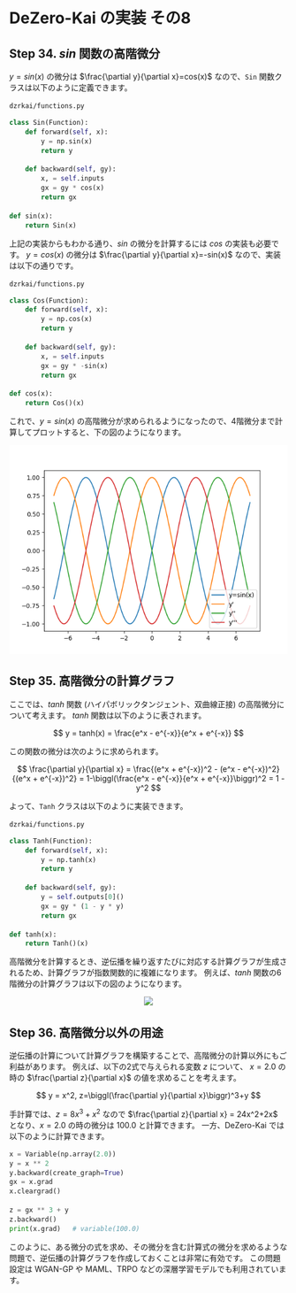# DeZero-Kai の実装 その8

## Step 34. $sin$ 関数の高階微分
$y=sin(x)$ の微分は $\frac{\partial y}{\partial x}=cos(x)$ なので、```Sin``` 関数クラスは以下のように定義できます。

```dzrkai/functions.py```
```python
class Sin(Function):
    def forward(self, x):
        y = np.sin(x)
        return y
    
    def backward(self, gy):
        x, = self.inputs
        gx = gy * cos(x)
        return gx
    
def sin(x):
    return Sin(x)
```

上記の実装からもわかる通り、$sin$ の微分を計算するには $cos$ の実装も必要です。
$y=cos(x)$ の微分は $\frac{\partial y}{\partial x}=-sin(x)$ なので、実装は以下の通りです。

```dzrkai/functions.py```
```python
class Cos(Function):
    def forward(self, x):
        y = np.cos(x)
        return y
    
    def backward(self, gy):
        x, = self.inputs
        gx = gy * -sin(x)
        return gx
    
def cos(x):
    return Cos()(x)
```

これで、$y=sin(x)$ の高階微分が求められるようになったので、4階微分まで計算してプロットすると、下の図のようになります。

<div align="center">
    <img src="../steps/step34.png">
</div>

## Step 35. 高階微分の計算グラフ
ここでは、$tanh$ 関数 (ハイパボリックタンジェント、双曲線正接) の高階微分について考えます。
$tanh$ 関数は以下のように表されます。

$$
y = tanh(x) = \frac{e^x - e^{-x}}{e^x + e^{-x}}
$$

この関数の微分は次のように求められます。

$$
\frac{\partial y}{\partial x} = \frac{(e^x + e^{-x})^2 - (e^x - e^{-x})^2}{(e^x + e^{-x})^2} = 1-\biggl(\frac{e^x - e^{-x}}{e^x + e^{-x}}\biggr)^2 = 1 - y^2
$$

よって、```Tanh``` クラスは以下のように実装できます。

```dzrkai/functions.py```
```python
class Tanh(Function):
    def forward(self, x):
        y = np.tanh(x)
        return y
    
    def backward(self, gy):
        y = self.outputs[0]()
        gx = gy * (1 - y * y)
        return gx

def tanh(x):
    return Tanh()(x)
```

高階微分を計算するとき、逆伝播を繰り返すたびに対応する計算グラフが生成されるため、計算グラフが指数関数的に複雑になります。
例えば、$tanh$ 関数の6階微分の計算グラフは以下の図のようになります。

<div align="center">
    <img src="../steps/step35_6.png" width=450>
</div>

## Step 36. 高階微分以外の用途
逆伝播の計算について計算グラフを構築することで、高階微分の計算以外にもご利益があります。
例えば、以下の2式で与えられる変数 $z$ について、 $x=2.0$ の時の $\frac{\partial z}{\partial x}$ の値を求めることを考えます。

$$
y = x^2, z=\biggl(\frac{\partial y}{\partial x}\biggr)^3+y
$$

手計算では、$z=8x^3+x^2$ なので $\frac{\partial z}{\partial x} = 24x^2+2x$ となり、$x=2.0$ の時の微分は $100.0$ と計算できます。
一方、DeZero-Kai では以下のように計算できます。

```python
x = Variable(np.array(2.0))
y = x ** 2
y.backward(create_graph=True)
gx = x.grad
x.cleargrad()

z = gx ** 3 + y
z.backward()
print(x.grad)   # variable(100.0)
```

このように、ある微分の式を求め、その微分を含む計算式の微分を求めるような問題で、逆伝播の計算グラフを作成しておくことは非常に有効です。
この問題設定は WGAN-GP や MAML、TRPO などの深層学習モデルでも利用されています。